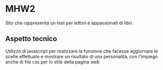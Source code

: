 # MHW2

Sito che rappresenta un test per lettori e appassionati di libri.


## Aspetto tecnico

Utilizzo di javascript per realizzare la funzione che facesse aggiornare le scelte effettuate e mostrare un risultato di una personalità, con l'impiego anche di file css per lo stile della pagina web 

